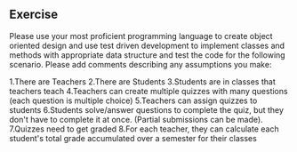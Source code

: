 ## Exercise
Please use your most proficient programming language to create object oriented design and
use test driven development to implement classes and methods with appropriate data structure
and test the code for the following scenario. Please add comments describing any assumptions
you make:

1.There are Teachers
2.There are Students
3.Students are in classes that teachers teach
4.Teachers can create multiple quizzes with many questions (each question is multiple choice)
5.Teachers can assign quizzes to students
6.Students solve/answer questions to complete the quiz, but they don't have to complete it at
once. (Partial submissions can be made).
7.Quizzes need to get graded
8.For each teacher, they can calculate each student's total grade accumulated over a semester
for their classes